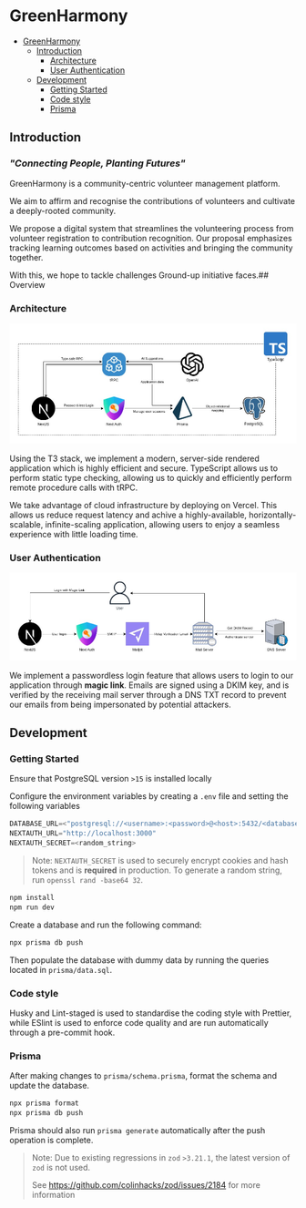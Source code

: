 # GreenHarmony

- [GreenHarmony](#greenharmony)
  - [Introduction](#introduction)
    - [Architecture](#architecture)
    - [User Authentication](#user-authentication)
  - [Development](#development)
    - [Getting Started](#getting-started)
    - [Code style](#code-style)
    - [Prisma](#prisma)

## Introduction 

<!-- omit in toc -->
### _"Connecting People, Planting Futures"_

GreenHarmony is a community-centric volunteer management platform.

We aim to affirm and recognise the contributions of volunteers and cultivate a deeply-rooted community.

We propose a digital system that streamlines the volunteering process from volunteer registration to contribution recognition.
Our proposal emphasizes tracking learning outcomes based on activities and bringing the community together.

With this, we hope to tackle challenges Ground-up initiative faces.## Overview

### Architecture

![GreenHarmony Architecture](img/architecture.jpg)

Using the T3 stack, we implement a modern, server-side rendered application which is highly efficient and secure. TypeScript allows us to perform static type checking, allowing us to quickly and efficiently perform remote procedure calls with tRPC. 

We take advantage of cloud infrastructure by deploying on Vercel. This allows us reduce request latency and achive a highly-available, horizontally-scalable, infinite-scaling application, allowing users to enjoy a seamless experience with little loading time. 

### User Authentication

![GreenHarmony User Authentication Flow](img/authentication.jpg)

We implement a passwordless login feature that allows users to login to our application through __magic link__.
Emails are signed using a DKIM key, and is verified by the receiving mail server through a DNS TXT record to prevent our emails from being impersonated by potential attackers.

## Development

### Getting Started

Ensure that PostgreSQL version `>15` is installed locally 

Configure the environment variables by creating a `.env` file and setting the following variables
```py
DATABASE_URL=<"postgresql://<username>:<password>@<host>:5432/<database_name>"
NEXTAUTH_URL="http://localhost:3000"
NEXTAUTH_SECRET=<random_string>
```

> Note: `NEXTAUTH_SECRET` is used to securely encrypt cookies and hash tokens and is __required__ in production.
> To generate a random string, run `openssl rand -base64 32`.

```sh
npm install
npm run dev
```

Create a database and run the following command:
```sh
npx prisma db push
```

Then populate the database with dummy data by running the queries located in `prisma/data.sql`.

### Code style

Husky and Lint-staged is used to standardise the coding style with Prettier, while ESlint is used to enforce code quality and are run automatically through a pre-commit hook.

### Prisma

After making changes to `prisma/schema.prisma`, format the schema and update the database.

```sh
npx prisma format
npx prisma db push
```

Prisma should also run `prisma generate` automatically after the push operation is complete.
 
> Note: Due to existing regressions in `zod` `>3.21.1`, the latest version of `zod` is not used.
>
> See https://github.com/colinhacks/zod/issues/2184 for more information